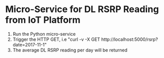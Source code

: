 # Micro-Service for DL RSRP Reading from IoT Platform

1. Run the Python micro-service
2. Trigger the HTTP GET, i.e "curl -v -X GET http://localhost:5000/rsrp?date=2017-11-1"
3. The average DL RSRP reading per day will be returned
